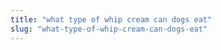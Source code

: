 ```yaml
---
title: "what type of whip cream can dogs eat"
slug: "what-type-of-whip-cream-can-dogs-eat"
---
```


